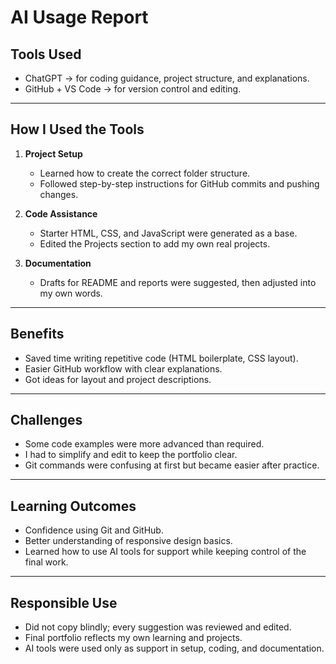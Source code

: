 # AI Usage Report  

## Tools Used  
- ChatGPT → for coding guidance, project structure, and explanations.  
- GitHub + VS Code → for version control and editing.  

---

## How I Used the Tools  
1. **Project Setup**  
   - Learned how to create the correct folder structure.  
   - Followed step-by-step instructions for GitHub commits and pushing changes.  

2. **Code Assistance**  
   - Starter HTML, CSS, and JavaScript were generated as a base.  
   - Edited the Projects section to add my own real projects.  

3. **Documentation**  
   - Drafts for README and reports were suggested, then adjusted into my own words.  

---

## Benefits  
- Saved time writing repetitive code (HTML boilerplate, CSS layout).  
- Easier GitHub workflow with clear explanations.  
- Got ideas for layout and project descriptions.  

---

## Challenges  
- Some code examples were more advanced than required.  
- I had to simplify and edit to keep the portfolio clear.  
- Git commands were confusing at first but became easier after practice.  

---

## Learning Outcomes  
- Confidence using Git and GitHub.  
- Better understanding of responsive design basics.  
- Learned how to use AI tools for support while keeping control of the final work.  

---

## Responsible Use  
- Did not copy blindly; every suggestion was reviewed and edited.  
- Final portfolio reflects my own learning and projects.  
- AI tools were used only as support in setup, coding, and documentation.  
